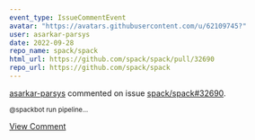 ```yaml
---
event_type: IssueCommentEvent
avatar: "https://avatars.githubusercontent.com/u/62109745?"
user: asarkar-parsys
date: 2022-09-28
repo_name: spack/spack
html_url: https://github.com/spack/spack/pull/32690
repo_url: https://github.com/spack/spack
---
```


<a href='https://github.com/asarkar-parsys' target='_blank'>asarkar-parsys</a> commented on issue <a href='https://github.com/spack/spack/pull/32690' target='_blank'>spack/spack#32690</a>.

<small>@spackbot run pipeline...</small>

<a href='https://github.com/spack/spack/pull/32690' target='_blank'>View Comment</a>